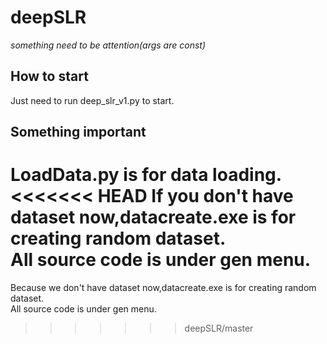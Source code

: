# **deepSLR**

*something need to be attention(args are const)*

## **How to start**

Just need to run deep_slr_v1.py to start.

## **Something important**

LoadData.py is for data loading.</br>
<<<<<<< HEAD
If you don't have dataset now,datacreate.exe is for creating random dataset.</br>
All source code is under gen menu.</br>
=======
Because we don't have dataset now,datacreate.exe is for creating random dataset.</br>
All source code is under gen menu.</br>
>>>>>>> deepSLR/master
